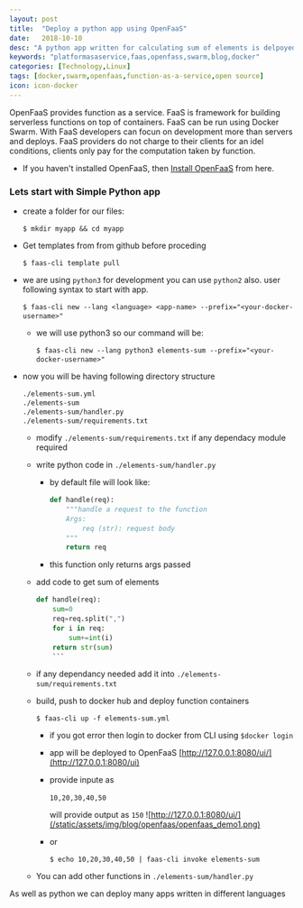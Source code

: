 ```yaml
---
layout: post
title:  "Deploy a python app using OpenFaaS"
date:   2018-10-10
desc: "A python app written for calculating sum of elements is delpoyed using OpenFaas"
keywords: "platformasaservice,faas,openfass,swarm,blog,docker"
categories: [Technology,Linux]
tags: [docker,swarm,openfaas,function-as-a-service,open source]
icon: icon-docker
---
```

OpenFaaS provides function as a service. FaaS is framework for building serverless functions on top of containers. FaaS can be run using Docker Swarm.
With FaaS developers can focun on development more than servers and deploys. FaaS providers do not charge to their clients for an idel conditions, clients only pay for the computation taken by function.

-   If you haven't installed OpenFaaS, then [Install OpenFaaS](https://github.com/openfaas/workshop/blob/master/lab1.md) from here.

### Lets start with Simple Python app
-   create a folder for our files:

        $ mkdir myapp && cd myapp

-   Get templates from from github before proceding

        $ faas-cli template pull
    
-   we are using ```python3``` for development you can use ```python2``` also. user following syntax to start with app.

        $ faas-cli new --lang <language> <app-name> --prefix="<your-docker-username>"

    -   we will use python3 so our command will be:

            $ faas-cli new --lang python3 elements-sum --prefix="<your-docker-username>"

-   now you will be having following directory structure

        ./elements-sum.yml
        ./elements-sum
        ./elements-sum/handler.py
        ./elements-sum/requirements.txt

    -   modify ```./elements-sum/requirements.txt``` if any dependacy module required
    -   write python code in ```./elements-sum/handler.py``` 
        
        -   by default file will look like:

            ```python
            def handle(req):
                """handle a request to the function
                Args:
                    req (str): request body
                """
                return req
            ```
        -   this function only returns args passed

    -   add code to get sum of elements
        ```python
        def handle(req):
            sum=0
            req=req.split(",")
            for i in req:
                sum+=int(i)
            return str(sum)
            ```      
    -   if any dependancy needed add it into ```./elements-sum/requirements.txt```

    -   build, push to docker hub and deploy function containers

            $ faas-cli up -f elements-sum.yml

        -   if you got error then login to docker from CLI using ```$docker login```
        -   app will be deployed to OpenFaaS [http://127.0.0.1:8080/ui/](http://127.0.0.1:8080/ui)
        -   provide inpute as 
            
            ```10,20,30,40,50```
        
            will provide output as ```150```
        ![http://127.0.0.1:8080/ui/](/static/assets/img/blog/openfaas/openfaas_demo1.png)

        -   or 

                $ echo 10,20,30,40,50 | faas-cli invoke elements-sum

    -   You can add other functions in ```./elements-sum/handler.py```


As well as python we can deploy many apps written in different languages